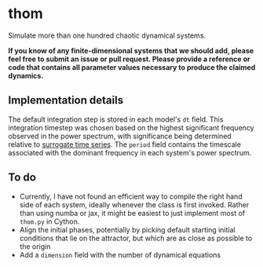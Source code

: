 # thom

Simulate more than one hundred chaotic dynamical systems.

**If you know of any finite-dimensional systems that we should add, please feel free to submit an issue or pull request. Please provide a reference or code that contains all parameter values necessary to produce the claimed dynamics.**


## Implementation details

The default integration step is stored in each model's `dt` field. This integration timestep was chosen based on the highest significant frequency observed in the power spectrum, with significance being determined relative to [surrogate time series](https://en.wikipedia.org/wiki/Surrogate_data_testing). The `period` field contains the timescale associated with the dominant frequency in each system's power spectrum.


## To do

+ Currently, I have not found an efficient way to compile the right hand side of each system, ideally whenever the class is first invoked. Rather than using numba or jax, it might be easiest to just implement most of `thom.py` in Cython.
+ Align the initial phases, potentially by picking default starting initial conditions that lie on the attractor, but which are as close as possible to the origin
+ Add a `dimension` field with the number of dynamical equations




